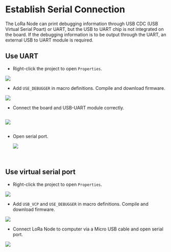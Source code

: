 # Establish Serial Connection

The LoRa Node can print debugging information through USB CDC (USB Virtual Serial Poart) or UART, but the USB to UART chip is not integrated on the board. If the debugging information is to be output through the UART, an external USB to UART module is required.

## Use UART

- Right-click the project to open `Properties`.

![](img/establish_serial_connection/03.png)

- Add `USE_DEBUGGER` in macro definitions. Compile and download firmware.

![](img/establish_serial_connection/04.png)

- Connect the board and USB-UART module correctly.

```Tip:: The LoRa Node and USB-UART module are connect as below (if the LoRa Node is powered via USB or battery, the UART mode&#39;s 3.3 / 5V pin do not need connect, just need TXD, RXD, GND).

```

![](img/establish_serial_connection/02.png)

```Tip:: When using UART, the TX and RX pins used in the program should be corresponding to the TX and RX pins on the board. In the routine we provide, we use TX-PA9 and RX-PA10. Therefore, TX of UART module should be connected to TX(PA9）of board, RX of UART module should be connected to RX(PA10）of board.

```

- Open serial port.

  ![](img/establish_serial_connection/05.png)

&nbsp;

## Use virtual serial port

- Right-click the project to open `Properties`.

![](img/establish_serial_connection/03.png)

- Add `USB_VCP` and `USE_DEBUGGER`  in macro definitions. Compile and download firmware.

![](img/establish_serial_connection/01.png)

- Connect LoRa Node to computer via a Micro USB cable and open serial port.

![](img/establish_serial_connection/06.png)